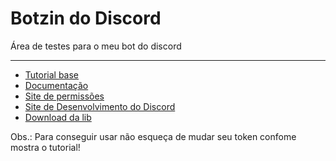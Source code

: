 # Botzin do Discord

Área de testes para o meu bot do discord

---

- [Tutorial base](https://youtu.be/2q7fzpPDcGg)  
- [Documentação](https://discordpy.readthedocs.io/en/stable/intro.html)  
- [Site de permissões](https://discordapi.com/permissions.html)  
- [Site de Desenvolvimento do Discord](https://discord.com/developers/applications)  
- [Download da lib](https://pypi.org/project/discord.py/)

Obs.: Para conseguir usar não esqueça de mudar seu token confome mostra o tutorial!
